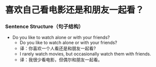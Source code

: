 # 喜欢自己看电影还是和朋友一起看？

### Sentence Structure（句子结构）

- Do you like to watch alone or with your friends?
  - Do you like to watch alone or with your friends?
  - 译：你喜欢一个人看还是和朋友一起看?
  - I rarely watch movies, but occasionally watch them with friends.
  - 译：我很少看电影，但偶尔和朋友一起看。
